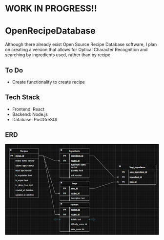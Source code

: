 # WORK IN PROGRESS!!
# OpenRecipeDatabase
Although there already exist Open Source Recipe Database software, I plan on creating a version that allows for Optical Character Recognition and searching by ingredients used, rather than by recipe.  
## To Do
- Create functionality to create recipe
## Tech Stack
- Frontend: React
- Backend: Node.js
- Database: PostGreSQL

## ERD
![image](images/ERD.png)
